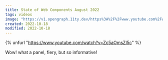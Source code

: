```yaml
---
title: State of Web Components August 2022
tags: videos
image: "https://v1.opengraph.11ty.dev/https%3A%2F%2Fwww.youtube.com%2Fwatch%3Fv%3DZc5aOmsZl5c/onerror/"
created: 2022-10-18
modified: 2022-10-18
---
```


{% unfurl "https://www.youtube.com/watch?v=Zc5aOmsZl5c" %}

Wow! what a panel, fiery, but so informative!
